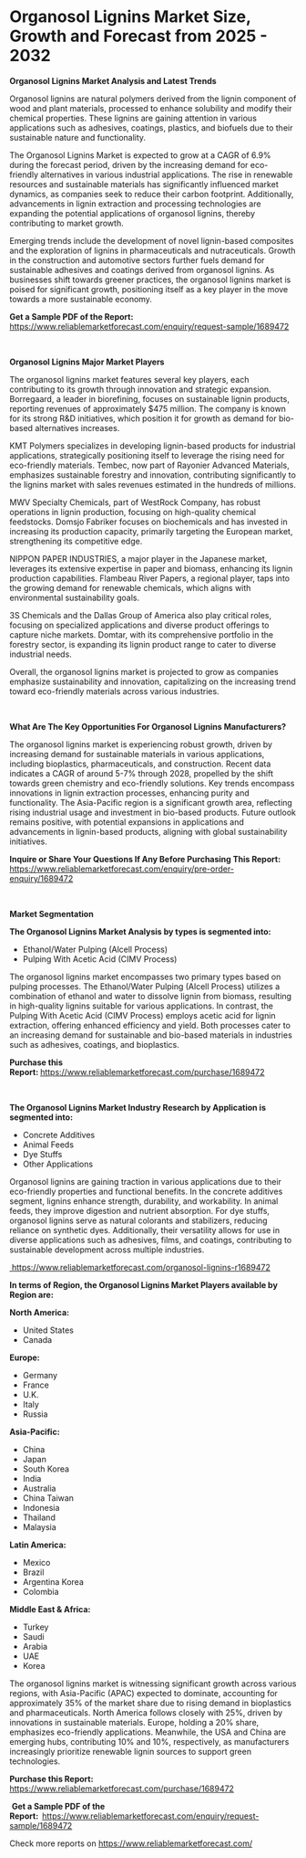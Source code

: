 <p><h1>Organosol Lignins Market Size, Growth and Forecast from 2025 - 2032</h1></p><p><strong>Organosol Lignins Market Analysis and Latest Trends</strong></p>
<p><p>Organosol lignins are natural polymers derived from the lignin component of wood and plant materials, processed to enhance solubility and modify their chemical properties. These lignins are gaining attention in various applications such as adhesives, coatings, plastics, and biofuels due to their sustainable nature and functionality.</p><p>The Organosol Lignins Market is expected to grow at a CAGR of 6.9% during the forecast period, driven by the increasing demand for eco-friendly alternatives in various industrial applications. The rise in renewable resources and sustainable materials has significantly influenced market dynamics, as companies seek to reduce their carbon footprint. Additionally, advancements in lignin extraction and processing technologies are expanding the potential applications of organosol lignins, thereby contributing to market growth.</p><p>Emerging trends include the development of novel lignin-based composites and the exploration of lignins in pharmaceuticals and nutraceuticals. Growth in the construction and automotive sectors further fuels demand for sustainable adhesives and coatings derived from organosol lignins. As businesses shift towards greener practices, the organosol lignins market is poised for significant growth, positioning itself as a key player in the move towards a more sustainable economy.</p></p>
<p><strong>Get a Sample PDF of the Report:&nbsp;</strong> <a href="https://www.reliablemarketforecast.com/enquiry/request-sample/1689472?utm_campaign=1888&utm_medium=2&utm_source=Github&utm_content=ia&utm_term=07012025&utm_id=organosol-lignins">https://www.reliablemarketforecast.com/enquiry/request-sample/1689472</a></p>
<p>&nbsp;</p>
<p><strong>Organosol Lignins Major Market Players</strong></p>
<p><p>The organosol lignins market features several key players, each contributing to its growth through innovation and strategic expansion. Borregaard, a leader in biorefining, focuses on sustainable lignin products, reporting revenues of approximately $475 million. The company is known for its strong R&D initiatives, which position it for growth as demand for bio-based alternatives increases.</p><p>KMT Polymers specializes in developing lignin-based products for industrial applications, strategically positioning itself to leverage the rising need for eco-friendly materials. Tembec, now part of Rayonier Advanced Materials, emphasizes sustainable forestry and innovation, contributing significantly to the lignins market with sales revenues estimated in the hundreds of millions. </p><p>MWV Specialty Chemicals, part of WestRock Company, has robust operations in lignin production, focusing on high-quality chemical feedstocks. Domsjo Fabriker focuses on biochemicals and has invested in increasing its production capacity, primarily targeting the European market, strengthening its competitive edge.</p><p>NIPPON PAPER INDUSTRIES, a major player in the Japanese market, leverages its extensive expertise in paper and biomass, enhancing its lignin production capabilities. Flambeau River Papers, a regional player, taps into the growing demand for renewable chemicals, which aligns with environmental sustainability goals.</p><p>3S Chemicals and the Dallas Group of America also play critical roles, focusing on specialized applications and diverse product offerings to capture niche markets. Domtar, with its comprehensive portfolio in the forestry sector, is expanding its lignin product range to cater to diverse industrial needs.</p><p>Overall, the organosol lignins market is projected to grow as companies emphasize sustainability and innovation, capitalizing on the increasing trend toward eco-friendly materials across various industries.</p></p>
<p>&nbsp;</p>
<p><strong>What Are The Key Opportunities For Organosol Lignins Manufacturers?</strong></p>
<p><p>The organosol lignins market is experiencing robust growth, driven by increasing demand for sustainable materials in various applications, including bioplastics, pharmaceuticals, and construction. Recent data indicates a CAGR of around 5-7% through 2028, propelled by the shift towards green chemistry and eco-friendly solutions. Key trends encompass innovations in lignin extraction processes, enhancing purity and functionality. The Asia-Pacific region is a significant growth area, reflecting rising industrial usage and investment in bio-based products. Future outlook remains positive, with potential expansions in applications and advancements in lignin-based products, aligning with global sustainability initiatives.</p></p>
<p><strong>Inquire or Share Your Questions If Any Before Purchasing This Report:</strong> <a href="https://www.reliablemarketforecast.com/enquiry/pre-order-enquiry/1689472?utm_campaign=1888&utm_medium=2&utm_source=Github&utm_content=ia&utm_term=07012025&utm_id=organosol-lignins">https://www.reliablemarketforecast.com/enquiry/pre-order-enquiry/1689472</a></p>
<p>&nbsp;</p>
<p><strong>Market Segmentation</strong></p>
<p><strong>The Organosol Lignins Market Analysis by types is segmented into:</strong></p>
<p><ul><li>Ethanol/Water Pulping (Alcell Process)</li><li>Pulping With Acetic Acid (CIMV Process)</li></ul></p>
<p><p>The organosol lignins market encompasses two primary types based on pulping processes. The Ethanol/Water Pulping (Alcell Process) utilizes a combination of ethanol and water to dissolve lignin from biomass, resulting in high-quality lignins suitable for various applications. In contrast, the Pulping With Acetic Acid (CIMV Process) employs acetic acid for lignin extraction, offering enhanced efficiency and yield. Both processes cater to an increasing demand for sustainable and bio-based materials in industries such as adhesives, coatings, and bioplastics.</p></p>
<p><strong>Purchase this Report:&nbsp;</strong><a href="https://www.reliablemarketforecast.com/purchase/1689472?utm_campaign=1888&utm_medium=2&utm_source=Github&utm_content=ia&utm_term=07012025&utm_id=organosol-lignins">https://www.reliablemarketforecast.com/purchase/1689472</a></p>
<p>&nbsp;</p>
<p><strong>The Organosol Lignins Market Industry Research by Application is segmented into:</strong></p>
<p><ul><li>Concrete Additives</li><li>Animal Feeds</li><li>Dye Stuffs</li><li>Other Applications</li></ul></p>
<p><p>Organosol lignins are gaining traction in various applications due to their eco-friendly properties and functional benefits. In the concrete additives segment, lignins enhance strength, durability, and workability. In animal feeds, they improve digestion and nutrient absorption. For dye stuffs, organosol lignins serve as natural colorants and stabilizers, reducing reliance on synthetic dyes. Additionally, their versatility allows for use in diverse applications such as adhesives, films, and coatings, contributing to sustainable development across multiple industries.</p></p>
<p><a href="https://www.reliablemarketforecast.com/organosol-lignins-r1689472?utm_campaign=1888&utm_medium=2&utm_source=Github&utm_content=ia&utm_term=07012025&utm_id=organosol-lignins">&nbsp;https://www.reliablemarketforecast.com/organosol-lignins-r1689472</a></p>
<p><strong>In terms of Region, the Organosol Lignins Market Players available by Region are:</strong></p>
<p>
    <p> <strong> North America: </strong>
        <ul>
            <li>United States</li>
            <li>Canada</li>
        </ul>
        </p> 
    <p> <strong> Europe: </strong>
        <ul>
            <li>Germany</li>
            <li>France</li>
            <li>U.K.</li>
            <li>Italy</li>
            <li>Russia</li>
        </ul>
        </p> 
    <p> <strong> Asia-Pacific: </strong>
        <ul>
            <li>China</li>
            <li>Japan</li>
            <li>South Korea</li>
            <li>India</li>
            <li>Australia</li>
            <li>China Taiwan</li>
            <li>Indonesia</li>
            <li>Thailand</li>
            <li>Malaysia</li>
        </ul>
        </p> 
    <p> <strong> Latin America: </strong>
        <ul>
            <li>Mexico</li>
            <li>Brazil</li>
            <li>Argentina Korea</li>
            <li>Colombia</li>
        </ul>
        </p> 
    <p> <strong> Middle East & Africa: </strong>
        <ul>
            <li>Turkey</li>
            <li>Saudi</li>
            <li>Arabia</li>
            <li>UAE</li>
            <li>Korea</li>
        </ul>
    </p>
    </p>
<p><p>The organosol lignins market is witnessing significant growth across various regions, with Asia-Pacific (APAC) expected to dominate, accounting for approximately 35% of the market share due to rising demand in bioplastics and pharmaceuticals. North America follows closely with 25%, driven by innovations in sustainable materials. Europe, holding a 20% share, emphasizes eco-friendly applications. Meanwhile, the USA and China are emerging hubs, contributing 10% and 10%, respectively, as manufacturers increasingly prioritize renewable lignin sources to support green technologies.</p></p>
<p><strong>Purchase this Report: </strong><a href="https://www.reliablemarketforecast.com/purchase/1689472?utm_campaign=1888&utm_medium=2&utm_source=Github&utm_content=ia&utm_term=07012025&utm_id=organosol-lignins">https://www.reliablemarketforecast.com/purchase/1689472</a></p>
<p>&nbsp;<strong>Get a Sample PDF of the Report:&nbsp;&nbsp;</strong><a href="https://www.reliablemarketforecast.com/enquiry/request-sample/1689472?utm_campaign=1888&utm_medium=2&utm_source=Github&utm_content=ia&utm_term=07012025&utm_id=organosol-lignins">https://www.reliablemarketforecast.com/enquiry/request-sample/1689472</a></p>
<p><strong></strong></p>
<p>Check more reports on <a href="https://www.reliablemarketforecast.com/?utm_campaign=1888&utm_medium=2&utm_source=Github&utm_content=ia&utm_term=07012025&utm_id=organosol-lignins">https://www.reliablemarketforecast.com/</a></p>